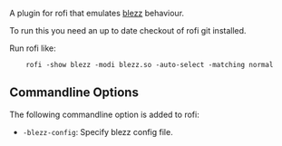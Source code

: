 A plugin for rofi that emulates [blezz](https://github.com/Blezzing/blezz) behaviour.

To run this you need an up to date checkout of rofi git installed.

Run rofi like:

```
    rofi -show blezz -modi blezz.so -auto-select -matching normal
```

## Commandline Options

The following commandline option is added to rofi:

* `-blezz-config`: Specify blezz config file.
